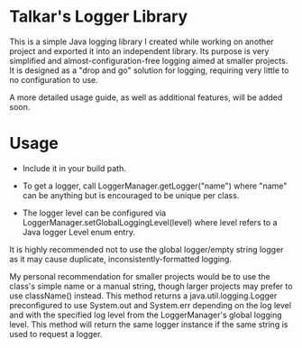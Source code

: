 # Talkar's Logger Library
This is a simple Java logging library I created while working on another project and exported it into an independent library. Its purpose is very simplified and almost-configuration-free logging aimed at smaller projects. It is designed as a "drop and go" solution for logging, requiring very little to no configuration to use.

A more detailed usage guide, as well as additional features, will be added soon.

# Usage
* Include it in your build path. 

* To get a logger, call LoggerManager.getLogger("name") where "name" can be anything but is encouraged to be unique per class. 

* The logger level can be configured via LoggerManager.setGlobalLoggingLevel(level) where level refers to a Java logger Level enum entry.

It is highly recommended not to use the global logger/empty string logger as it may cause duplicate, inconsistently-formatted logging.

My personal recommendation for smaller projects would be to use the class's simple name or a manual string, though larger projects may prefer to use className() instead. This method returns a java.util.logging.Logger preconfigured to use System.out and System.err depending on the log level and with the specified log level from the LoggerManager's global logging level. This method will return the same logger instance if the same string is used to request a logger.
